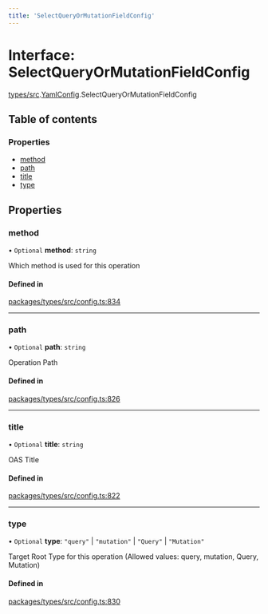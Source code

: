 ```yaml
---
title: 'SelectQueryOrMutationFieldConfig'
---
```


# Interface: SelectQueryOrMutationFieldConfig

[types/src](../modules/types_src).[YamlConfig](../modules/types_src.YamlConfig).SelectQueryOrMutationFieldConfig

## Table of contents

### Properties

- [method](types_src.YamlConfig.SelectQueryOrMutationFieldConfig#method)
- [path](types_src.YamlConfig.SelectQueryOrMutationFieldConfig#path)
- [title](types_src.YamlConfig.SelectQueryOrMutationFieldConfig#title)
- [type](types_src.YamlConfig.SelectQueryOrMutationFieldConfig#type)

## Properties

### method

• `Optional` **method**: `string`

Which method is used for this operation

#### Defined in

[packages/types/src/config.ts:834](https://github.com/Urigo/graphql-mesh/blob/master/packages/types/src/config.ts#L834)

___

### path

• `Optional` **path**: `string`

Operation Path

#### Defined in

[packages/types/src/config.ts:826](https://github.com/Urigo/graphql-mesh/blob/master/packages/types/src/config.ts#L826)

___

### title

• `Optional` **title**: `string`

OAS Title

#### Defined in

[packages/types/src/config.ts:822](https://github.com/Urigo/graphql-mesh/blob/master/packages/types/src/config.ts#L822)

___

### type

• `Optional` **type**: ``"query"`` \| ``"mutation"`` \| ``"Query"`` \| ``"Mutation"``

Target Root Type for this operation (Allowed values: query, mutation, Query, Mutation)

#### Defined in

[packages/types/src/config.ts:830](https://github.com/Urigo/graphql-mesh/blob/master/packages/types/src/config.ts#L830)
